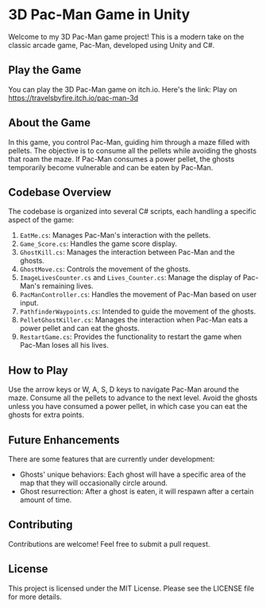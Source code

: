 # **3D Pac-Man Game in Unity**

Welcome to my 3D Pac-Man game project! This is a modern take on the classic arcade game, Pac-Man, developed using Unity and C#.

## **Play the Game**

You can play the 3D Pac-Man game on itch.io. Here's the link: Play on https://travelsbyfire.itch.io/pac-man-3d

## **About the Game**

In this game, you control Pac-Man, guiding him through a maze filled with pellets. The objective is to consume all the pellets while avoiding the ghosts that roam the maze. If Pac-Man consumes a power pellet, the ghosts temporarily become vulnerable and can be eaten by Pac-Man.

## **Codebase Overview**

The codebase is organized into several C# scripts, each handling a specific aspect of the game:

1. `EatMe.cs`: Manages Pac-Man's interaction with the pellets.
2. `Game_Score.cs`: Handles the game score display.
3. `GhostKill.cs`: Manages the interaction between Pac-Man and the ghosts.
4. `GhostMove.cs`: Controls the movement of the ghosts.
5. `ImageLivesCounter.cs` and `Lives_Counter.cs`: Manage the display of Pac-Man's remaining lives.
6. `PacManController.cs`: Handles the movement of Pac-Man based on user input.
7. `PathfinderWaypoints.cs`: Intended to guide the movement of the ghosts.
8. `PelletGhostKiller.cs`: Manages the interaction when Pac-Man eats a power pellet and can eat the ghosts.
9. `RestartGame.cs`: Provides the functionality to restart the game when Pac-Man loses all his lives.

## **How to Play**

Use the arrow keys or W, A, S, D keys to navigate Pac-Man around the maze. Consume all the pellets to advance to the next level. Avoid the ghosts unless you have consumed a power pellet, in which case you can eat the ghosts for extra points.

## **Future Enhancements**

There are some features that are currently under development:

- Ghosts' unique behaviors: Each ghost will have a specific area of the map that they will occasionally circle around.
- Ghost resurrection: After a ghost is eaten, it will respawn after a certain amount of time.

## **Contributing**

Contributions are welcome! Feel free to submit a pull request.

## **License**

This project is licensed under the MIT License. Please see the LICENSE file for more details.
